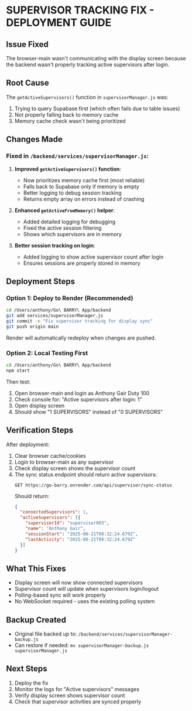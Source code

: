 # SUPERVISOR TRACKING FIX - DEPLOYMENT GUIDE

## Issue Fixed
The browser-main wasn't communicating with the display screen because the backend wasn't properly tracking active supervisors after login.

## Root Cause
The `getActiveSupervisors()` function in `supervisorManager.js` was:
1. Trying to query Supabase first (which often fails due to table issues)
2. Not properly falling back to memory cache
3. Memory cache check wasn't being prioritized

## Changes Made

### Fixed in `/backend/services/supervisorManager.js`:

1. **Improved `getActiveSupervisors()` function**:
   - Now prioritizes memory cache first (most reliable)
   - Falls back to Supabase only if memory is empty
   - Better logging to debug session tracking
   - Returns empty array on errors instead of crashing

2. **Enhanced `getActiveFromMemory()` helper**:
   - Added detailed logging for debugging
   - Fixed the active session filtering
   - Shows which supervisors are in memory

3. **Better session tracking on login**:
   - Added logging to show active supervisor count after login
   - Ensures sessions are properly stored in memory

## Deployment Steps

### Option 1: Deploy to Render (Recommended)
```bash
cd /Users/anthony/Go\ BARRY\ App/backend
git add services/supervisorManager.js
git commit -m "Fix supervisor tracking for display sync"
git push origin main
```

Render will automatically redeploy when changes are pushed.

### Option 2: Local Testing First
```bash
cd /Users/anthony/Go\ BARRY\ App/backend
npm start
```

Then test:
1. Open browser-main and login as Anthony Gair Duty 100
2. Check console for: "Active supervisors after login: 1"
3. Open display screen
4. Should show "1 SUPERVISORS" instead of "0 SUPERVISORS"

## Verification Steps

After deployment:
1. Clear browser cache/cookies
2. Login to browser-main as any supervisor
3. Check display screen shows the supervisor count
4. The sync status endpoint should return active supervisors:
   ```
   GET https://go-barry.onrender.com/api/supervisor/sync-status
   ```
   Should return:
   ```json
   {
     "connectedSupervisors": 1,
     "activeSupervisors": [{
       "supervisorId": "supervisor003",
       "name": "Anthony Gair",
       "sessionStart": "2025-06-21T08:32:24.679Z",
       "lastActivity": "2025-06-21T08:32:24.679Z"
     }]
   }
   ```

## What This Fixes
- Display screen will now show connected supervisors
- Supervisor count will update when supervisors login/logout
- Polling-based sync will work properly
- No WebSocket required - uses the existing polling system

## Backup Created
- Original file backed up to: `/backend/services/supervisorManager-backup.js`
- Can restore if needed: `mv supervisorManager-backup.js supervisorManager.js`

## Next Steps
1. Deploy the fix
2. Monitor the logs for "Active supervisors" messages
3. Verify display screen shows supervisor count
4. Check that supervisor activities are synced properly

